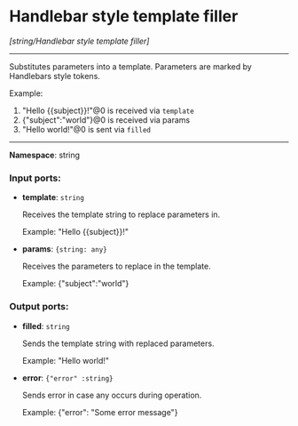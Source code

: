 # Handlebar style template filler

_[string/Handlebar style template filler]_

---

Substitutes parameters into a template. Parameters are marked by Handlebars style tokens.

Example:

1. "Hello {{subject}}!"@0 is received via `template`
2. {"subject":"world"}@0 is received via params
3. "Hello world!"@0 is sent via `filled`

---

__Namespace__: string

### Input ports:

* __template__: ` string `

    Receives the template string to replace parameters in.
    
    Example:
    "Hello {{subject}}!"


* __params__: ` {string: any} `

    Receives the parameters to replace in the template.
    
    Example: 
    {"subject":"world"}

### Output ports:

* __filled__: ` string `

    Sends the template string with replaced parameters.
    
    Example:
    "Hello world!"


* __error__: ` {"error" :string} `

    Sends error in case any occurs during operation.
    
    Example: 
    {"error": "Some error message"}

